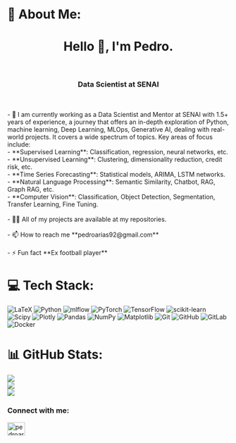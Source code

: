 # 💫 About Me:
<h1 align="center">Hello 👋, I'm Pedro.</h1><br><h3 align="center">Data Scientist at SENAI</h3><br><br>- 🌱 I am currently working as a Data Scientist and Mentor at SENAI with 1.5+ years of experience, a journey that offers an in-depth exploration of Python, machine learning, Deep Learning, MLOps, Generative AI, dealing with real-world projects. It covers a wide spectrum of topics. Key areas of focus include:<br>  - **Supervised Learning**: Classification, regression, neural networks, etc.<br>  - **Unsupervised Learning**: Clustering, dimensionality reduction, credit risk, etc.<br>  - **Time Series Forecasting**: Statistical models, ARIMA, LSTM networks.<br>  - **Natural Language Processing**: Semantic Similarity, Chatbot, RAG, Graph RAG, etc.<br>  - **Computer Vision**: Classification, Object Detection, Segmentation, Transfer Learning, Fine Tuning.<br><br>- 👨‍💻 All of my projects are available at my repositories.<br><br>- 📫 How to reach me **pedroarias92@gmail.com**<br><br>- ⚡ Fun fact **Ex football player**

# 💻 Tech Stack:
![LaTeX](https://img.shields.io/badge/latex-%23008080.svg?style=plastic&logo=latex&logoColor=white) ![Python](https://img.shields.io/badge/python-3670A0?style=plastic&logo=python&logoColor=ffdd54) ![mlflow](https://img.shields.io/badge/mlflow-%23d9ead3.svg?style=plastic&logo=numpy&logoColor=blue) ![PyTorch](https://img.shields.io/badge/PyTorch-%23EE4C2C.svg?style=plastic&logo=PyTorch&logoColor=white) ![TensorFlow](https://img.shields.io/badge/TensorFlow-%23FF6F00.svg?style=plastic&logo=TensorFlow&logoColor=white) ![scikit-learn](https://img.shields.io/badge/scikit--learn-%23F7931E.svg?style=plastic&logo=scikit-learn&logoColor=white) ![Scipy](https://img.shields.io/badge/SciPy-%230C55A5.svg?style=plastic&logo=scipy&logoColor=%white) ![Plotly](https://img.shields.io/badge/Plotly-%233F4F75.svg?style=plastic&logo=plotly&logoColor=white) ![Pandas](https://img.shields.io/badge/pandas-%23150458.svg?style=plastic&logo=pandas&logoColor=white) ![NumPy](https://img.shields.io/badge/numpy-%23013243.svg?style=plastic&logo=numpy&logoColor=white) ![Matplotlib](https://img.shields.io/badge/Matplotlib-%23ffffff.svg?style=plastic&logo=Matplotlib&logoColor=black) ![Git](https://img.shields.io/badge/git-%23F05033.svg?style=plastic&logo=git&logoColor=white) ![GitHub](https://img.shields.io/badge/github-%23121011.svg?style=plastic&logo=github&logoColor=white) ![GitLab](https://img.shields.io/badge/gitlab-%23181717.svg?style=plastic&logo=gitlab&logoColor=white) ![Docker](https://img.shields.io/badge/docker-%230db7ed.svg?style=plastic&logo=docker&logoColor=white)
# 📊 GitHub Stats:
![](https://github-readme-stats.vercel.app/api?username=pedarias&theme=github_dark&hide_border=false&include_all_commits=true&count_private=true)<br/>
![](https://github-readme-streak-stats.herokuapp.com/?user=pedarias&theme=github_dark&hide_border=false)<br/>
![](https://github-readme-stats.vercel.app/api/top-langs/?username=pedarias&theme=github_dark&hide_border=false&include_all_commits=true&count_private=true&layout=compact)


<h3 align="left">Connect with me:</h3>
<p align="left">
<a href="https://linkedin.com/in/pedroarias92" target="blank"><img align="center" src="https://raw.githubusercontent.com/rahuldkjain/github-profile-readme-generator/master/src/images/icons/Social/linked-in-alt.svg" alt="pedroarias92" height="30" width="40" /></a>
</p>
